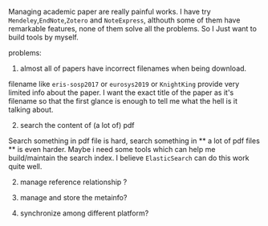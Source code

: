 Managing academic paper are really painful works. I have try `Mendeley`,`EndNote`,`Zotero` and `NoteExpress`,
althouth some of them have remarkable features, none of them solve all the problems. 
So I Just want to build tools by myself.


problems:

1. almost all of papers have incorrect filenames when being download.

filename like `eris-sosp2017` or `eurosys2019` or `KnightKing` provide very limited info about the paper.
I want the exact title of the paper as it's filename so that the first glance is enough to tell me what the hell is it talking about.

2. search the content of (a lot of) pdf

Search something in pdf file is hard, search something in ** a lot of pdf files ** is even harder.
Maybe i need some tools which can help me build/maintain the search index. I believe `ElasticSearch` can do this 
work quite well.

2. manage reference relationship  ?

3. manage and store the metainfo?

4. synchronize among  different platform?

